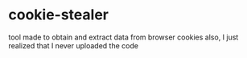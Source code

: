 # cookie-stealer

tool made to obtain and extract data from browser cookies
also, I just realized that I never uploaded the code

